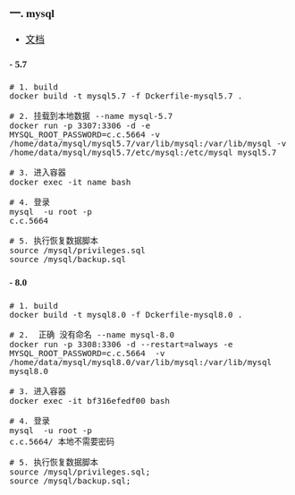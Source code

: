 <span  style="font-family: Simsun,serif; font-size: 17px; ">

### 一. mysql

- [文档](https://hub.docker.com/_/mysql)

#### - 5.7

~~~
# 1. build
docker build -t mysql5.7 -f Dckerfile-mysql5.7 .

# 2. 挂载到本地数据 --name mysql-5.7
docker run -p 3307:3306 -d -e MYSQL_ROOT_PASSWORD=c.c.5664 -v /home/data/mysql/mysql5.7/var/lib/mysql:/var/lib/mysql -v /home/data/mysql/mysql5.7/etc/mysql:/etc/mysql mysql5.7

# 3. 进入容器
docker exec -it name bash

# 4. 登录
mysql  -u root -p
c.c.5664

# 5. 执行恢复数据脚本
source /mysql/privileges.sql
source /mysql/backup.sql
~~~

#### - 8.0

~~~
# 1. build
docker build -t mysql8.0 -f Dckerfile-mysql8.0 .

# 2.  正确 没有命名 --name mysql-8.0
docker run -p 3308:3306 -d --restart=always -e MYSQL_ROOT_PASSWORD=c.c.5664  -v /home/data/mysql/mysql8.0/var/lib/mysql:/var/lib/mysql mysql8.0

# 3. 进入容器
docker exec -it bf316efedf00 bash

# 4. 登录
mysql  -u root -p
c.c.5664/ 本地不需要密码

# 5. 执行恢复数据脚本
source /mysql/privileges.sql;
source /mysql/backup.sql;
~~~

</span>